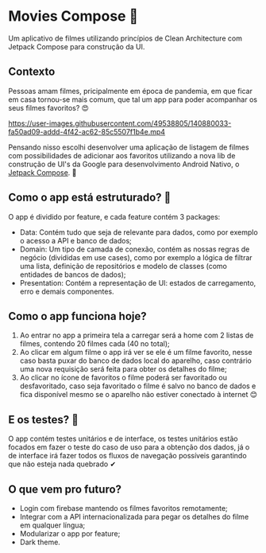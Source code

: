 # Movies Compose 🎥
Um aplicativo de filmes utilizando princípios de Clean Architecture com Jetpack Compose para construção da UI.

## Contexto
Pessoas amam filmes, pricipalmente em época de pandemia, em que ficar em casa tornou-se mais comum, que tal um app para poder acompanhar os seus filmes favoritos? 😍

https://user-images.githubusercontent.com/49538805/140880033-fa50ad09-addd-4f42-ac62-85c5507f1b4e.mp4

Pensando nisso escolhi desenvolver uma aplicação de listagem de filmes com possibilidades de adicionar aos favoritos utilizando a nova lib de construção de UI's da Google para desenvolvimento Android Nativo, o [Jetpack Compose](https://developer.android.com/jetpack/compose?hl=pt-br). 🥰

## Como o app está estruturado? 🤔

O app é dividido por feature, e cada feature contém 3 packages: 
- Data: Contém tudo que seja de relevante para dados, como por exemplo o acesso a API e banco de dados;
- Domain: Um tipo de camada de conexão, contém as nossas regras de negócio (divididas em use cases), como por exemplo a lógica de filtrar uma lista, definição de repositórios e modelo de classes (como entidades de bancos de dados);
- Presentation: Contém a representação de UI: estados de carregamento, erro e demais componentes.

## Como o app funciona hoje?
1) Ao entrar no app a primeira tela a carregar será a home com 2 listas de filmes, contendo 20 filmes cada (40 no total);
2) Ao clicar em algum filme o app irá ver se ele é um filme favorito, nesse caso basta puxar do banco de dados local do aparelho, caso contrário uma nova requisição será feita para obter os detalhes do filme;
3) Ao clicar no ícone de favoritos o filme poderá ser favoritado ou desfavoritado, caso seja favoritado o filme é salvo no banco de dados e fica disponível mesmo se o aparelho não estiver conectado à internet 😊

## E os testes? 🤔
O app contém testes unitários e de interface, os testes unitários estão focados em fazer o teste do caso de uso para a obtenção dos dados, já o de interface irá fazer todos os fluxos de navegação possíveis garantindo que não esteja nada quebrado ✔

## O que vem pro futuro?
- Login com firebase mantendo os filmes favoritos remotamente;
- Integrar com a API internacionalizada para pegar os detalhes do filme em qualquer língua;
- Modularizar o app por feature;
- Dark theme.
